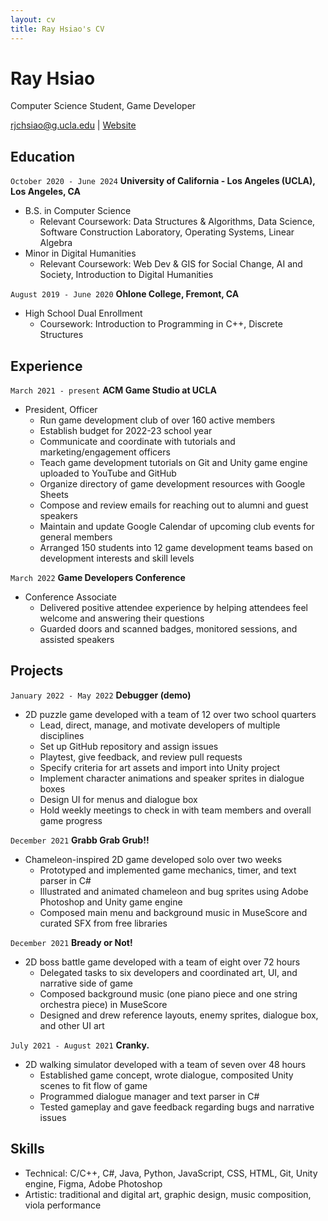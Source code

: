 ```yaml
---
layout: cv
title: Ray Hsiao's CV
---
```

# Ray Hsiao
Computer Science Student, Game Developer

<div id="webaddress">
<a href="rjchsiao@g.ucla.edu">rjchsiao@g.ucla.edu</a>
| <a href="https://rh5140.github.io/">Website</a>
</div>




## Education

`October 2020 - June 2024`
__University of California - Los Angeles (UCLA), Los Angeles, CA__
- B.S. in Computer Science
    - Relevant Coursework: Data Structures & Algorithms, Data Science, Software Construction Laboratory, Operating Systems, Linear Algebra
- Minor in Digital Humanities
    - Relevant Coursework: Web Dev & GIS for Social Change, AI and Society, Introduction to Digital Humanities

`August 2019 - June 2020`
__Ohlone College, Fremont, CA__
- High School Dual Enrollment
    - Coursework: Introduction to Programming in C++, Discrete Structures



## Experience

`March 2021 - present`
__ACM Game Studio at UCLA__
- President, Officer
    - Run game development club of over 160 active members
    - Establish budget for 2022-23 school year
    - Communicate and coordinate with tutorials and marketing/engagement officers
    - Teach game development tutorials on Git and Unity game engine uploaded to YouTube and GitHub
    - Organize directory of game development resources with Google Sheets
    - Compose and review emails for reaching out to alumni and guest speakers
    - Maintain and update Google Calendar of upcoming club events for general members
    - Arranged 150 students into 12 game development teams based on development interests and skill levels

`March 2022`
__Game Developers Conference__
- Conference Associate
    - Delivered positive attendee experience by helping attendees feel welcome and answering their questions
    - Guarded doors and scanned badges, monitored sessions, and assisted speakers

## Projects

`January 2022 - May 2022`
__Debugger (demo)__
- 2D puzzle game developed with a team of 12 over two school quarters
    - Lead, direct, manage, and motivate developers of multiple disciplines
    - Set up GitHub repository and assign issues
    - Playtest, give feedback, and review pull requests
    - Specify criteria for art assets and import into Unity project
    - Implement character animations and speaker sprites in dialogue boxes
    - Design UI for menus and dialogue box
    - Hold weekly meetings to check in with team members and overall game progress

`December 2021`
__Grabb Grab Grub!!__
- Chameleon-inspired 2D game developed solo over two weeks
    - Prototyped and implemented game mechanics, timer, and text parser in C#
    - Illustrated and animated chameleon and bug sprites using Adobe Photoshop and Unity game engine
    - Composed main menu and background music in MuseScore and curated SFX from free libraries

`December 2021`
__Bready or Not!__
- 2D boss battle game developed with a team of eight over 72 hours
    - Delegated tasks to six developers and coordinated art, UI, and narrative side of game
    - Composed background music (one piano piece and one string orchestra piece) in MuseScore
    - Designed and drew reference layouts, enemy sprites, dialogue box, and other UI art

`July 2021 - August 2021`
__Cranky.__
- 2D walking simulator developed with a team of seven over 48 hours
    - Established game concept, wrote dialogue, composited Unity scenes to fit flow of game
    - Programmed dialogue manager and text parser in C#
    - Tested gameplay and gave feedback regarding bugs and narrative issues

## Skills
- Technical: C/C++, C#, Java, Python, JavaScript, CSS, HTML, Git, Unity engine, Figma, Adobe Photoshop
- Artistic: traditional and digital art, graphic design, music composition, viola performance


<!-- ### Footer

Last updated: May 2013 -->


